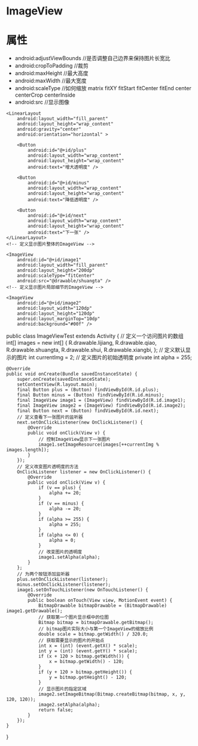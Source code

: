 # ImageView

# 属性
- android:adjustViewBounds //是否调整自己边界来保持图片长宽比
- android:cropToPadding //裁剪
- android:maxHeight //最大高度
- android:maxWidth //最大宽度
- android:scaleType //如何缩放 matrix fitXY fitStart fitCenter fitEnd center centerCrop centerInside
- android:src //显示图像


<?xml version="1.0" encoding="utf-8"?>
<LinearLayout xmlns:android="http://schemas.android.com/apk/res/android"
    android:layout_width="fill_parent"
    android:layout_height="fill_parent"
    android:orientation="vertical" >

    <LinearLayout
        android:layout_width="fill_parent"
        android:layout_height="wrap_content"
        android:gravity="center"
        android:orientation="horizontal" >

        <Button
            android:id="@+id/plus"
            android:layout_width="wrap_content"
            android:layout_height="wrap_content"
            android:text="增大透明度" />

        <Button
            android:id="@+id/minus"
            android:layout_width="wrap_content"
            android:layout_height="wrap_content"
            android:text="降低透明度" />

        <Button
            android:id="@+id/next"
            android:layout_width="wrap_content"
            android:layout_height="wrap_content"
            android:text="下一张" />
    </LinearLayout>
    <!-- 定义显示图片整体的ImageView -->

    <ImageView
        android:id="@+id/image1"
        android:layout_width="fill_parent"
        android:layout_height="200dp"
        android:scaleType="fitCenter"
        android:src="@drawable/shuangta" />
    <!-- 定义显示图片局部细节的ImageView -->

    <ImageView
        android:id="@+id/image2"
        android:layout_width="120dp"
        android:layout_height="120dp"
        android:layout_marginTop="10dp"
        android:background="#00f" />

</LinearLayout>


public class ImageViewTest extends Activity {
	// 定义一个访问图片的数组
	int[] images = new int[] { R.drawable.lijiang, R.drawable.qiao, R.drawable.shuangta, R.drawable.shui,
			R.drawable.xiangbi, };
	// 定义默认显示的图片
	int currentImg = 2;
	// 定义图片的初始透明度
	private int alpha = 255;

	@Override
	public void onCreate(Bundle savedInstanceState) {
		super.onCreate(savedInstanceState);
		setContentView(R.layout.main);
		final Button plus = (Button) findViewById(R.id.plus);
		final Button minus = (Button) findViewById(R.id.minus);
		final ImageView image1 = (ImageView) findViewById(R.id.image1);
		final ImageView image2 = (ImageView) findViewById(R.id.image2);
		final Button next = (Button) findViewById(R.id.next);
		// 定义查看下一张图片的监听器
		next.setOnClickListener(new OnClickListener() {
			@Override
			public void onClick(View v) {
				// 控制ImageView显示下一张图片
				image1.setImageResource(images[++currentImg % images.length]);
			}
		});
		// 定义改变图片透明度的方法
		OnClickListener listener = new OnClickListener() {
			@Override
			public void onClick(View v) {
				if (v == plus) {
					alpha += 20;
				}
				if (v == minus) {
					alpha -= 20;
				}
				if (alpha >= 255) {
					alpha = 255;
				}
				if (alpha <= 0) {
					alpha = 0;
				}
				// 改变图片的透明度
				image1.setAlpha(alpha);
			}
		};
		// 为两个按钮添加监听器
		plus.setOnClickListener(listener);
		minus.setOnClickListener(listener);
		image1.setOnTouchListener(new OnTouchListener() {
			@Override
			public boolean onTouch(View view, MotionEvent event) {
				BitmapDrawable bitmapDrawable = (BitmapDrawable) image1.getDrawable();
				// 获取第一个图片显示框中的位图
				Bitmap bitmap = bitmapDrawable.getBitmap();
				// bitmap图片实际大小与第一个ImageView的缩放比例
				double scale = bitmap.getWidth() / 320.0;
				// 获取需要显示的图片的开始点
				int x = (int) (event.getX() * scale);
				int y = (int) (event.getY() * scale);
				if (x + 120 > bitmap.getWidth()) {
					x = bitmap.getWidth() - 120;
				}
				if (y + 120 > bitmap.getHeight()) {
					y = bitmap.getHeight() - 120;
				}
				// 显示图片的指定区域
				image2.setImageBitmap(Bitmap.createBitmap(bitmap, x, y, 120, 120));
				image2.setAlpha(alpha);
				return false;
			}
		});
	}
}
